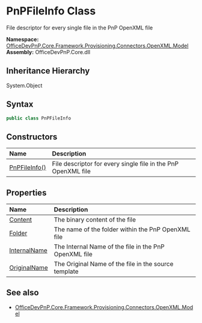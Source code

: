 # PnPFileInfo Class
 File descriptor for every single file in the PnP OpenXML file   

**Namespace:** [OfficeDevPnP.Core.Framework.Provisioning.Connectors.OpenXML.Model](OfficeDevPnP.Core.Framework.Provisioning.Connectors.OpenXML.Model.md)  
**Assembly:** OfficeDevPnP.Core.dll  
## Inheritance Hierarchy
System.Object  
## Syntax
```C#
public class PnPFileInfo
```
## Constructors
|**Name**|**Description**|
|:-----|:-----|
| [PnPFileInfo()](OfficeDevPnP.Core.Framework.Provisioning.Connectors.OpenXML.Model.PnPFileInfo.ctor1.md) |  File descriptor for every single file in the PnP OpenXML file 
## Properties
|**Name**|**Description**|
|:-----|:-----|
| [Content](OfficeDevPnP.Core.Framework.Provisioning.Connectors.OpenXML.Model.PnPFileInfo.Content.md) | The binary content of the file
| [Folder](OfficeDevPnP.Core.Framework.Provisioning.Connectors.OpenXML.Model.PnPFileInfo.Folder.md) | The name of the folder within the PnP OpenXML file
| [InternalName](OfficeDevPnP.Core.Framework.Provisioning.Connectors.OpenXML.Model.PnPFileInfo.InternalName.md) | The Internal Name of the file in the PnP OpenXML file
| [OriginalName](OfficeDevPnP.Core.Framework.Provisioning.Connectors.OpenXML.Model.PnPFileInfo.OriginalName.md) | The Original Name of the file in the source template
## See also
- [OfficeDevPnP.Core.Framework.Provisioning.Connectors.OpenXML.Model](OfficeDevPnP.Core.Framework.Provisioning.Connectors.OpenXML.Model.md)
